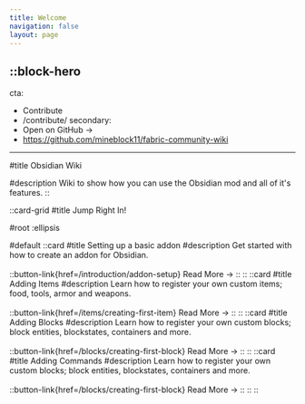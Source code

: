 ```yaml
---
title: Welcome
navigation: false
layout: page
---
```


::block-hero
---
cta:
  - Contribute
  - /contribute/
secondary:
  - Open on GitHub →
  - https://github.com/mineblock11/fabric-community-wiki
---

#title
Obsidian Wiki

#description
Wiki to show how you can use the Obsidian mod and all of it's features.
::

::card-grid
#title
Jump Right In!

#root
:ellipsis

#default
  ::card
  #title
  Setting up a basic addon
  #description
  Get started with how to create an addon for Obsidian.<br><br>
  ::button-link{href=/introduction/addon-setup}
  Read More →
  ::
  ::
  ::card
  #title
  Adding Items
  #description
  Learn how to register your own custom items; food, tools, armor and weapons.<br><br>
  ::button-link{href=/items/creating-first-item}
  Read More →
  ::
  ::
  ::card
  #title
  Adding Blocks
  #description
  Learn how to register your own custom blocks; block entities, blockstates, containers and more.<br><br>
  ::button-link{href=/blocks/creating-first-block}
  Read More →
  ::
  ::
  ::card
  #title
  Adding Commands
  #description
  Learn how to register your own custom blocks; block entities, blockstates, containers and more.<br><br>
  ::button-link{href=/blocks/creating-first-block}
  Read More →
  ::
  ::
::